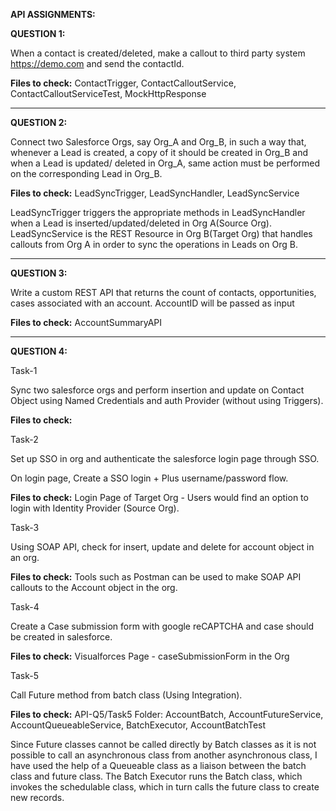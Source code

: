 **API ASSIGNMENTS:**


**QUESTION 1:**

When a contact is created/deleted, make a callout to third party system https://demo.com and send the contactId.

**Files to check:** ContactTrigger, ContactCalloutService, ContactCalloutServiceTest, MockHttpResponse

--------------------------------------------------------------------------------------------------------

**QUESTION 2:**

Connect two Salesforce Orgs, say Org_A and Org_B, in such a way that, whenever a Lead is created, a copy of it should be created in Org_B and when a Lead is updated/ deleted in Org_A, same action must be performed on the corresponding Lead in Org_B.

**Files to check:** LeadSyncTrigger, LeadSyncHandler, LeadSyncService

LeadSyncTrigger triggers the appropriate methods in LeadSyncHandler when a Lead is inserted/updated/deleted in Org A(Source Org). LeadSyncService is the REST Resource in Org B(Target Org) that handles callouts from Org A in order to sync the operations in Leads on Org B.

--------------------------------------------------------------------------------------------------------


**QUESTION 3:**

Write a custom REST API that returns the count of contacts, opportunities, cases associated with an account. 
AccountID will be passed as input

**Files to check:** AccountSummaryAPI

--------------------------------------------------------------------------------------------------------


**QUESTION 4:**

Task-1 

Sync two salesforce orgs and perform insertion and update on Contact Object using Named Credentials and auth Provider (without using Triggers). 

**Files to check:**

Task-2 

Set up SSO in org and authenticate the salesforce login page through SSO. 

On login page, Create a SSO login + Plus username/password flow. 

**Files to check:** Login Page of Target Org - Users would find an option to login with Identity Provider (Source Org).

Task-3 

Using SOAP API, check for insert, update and delete for account object in an org. 

**Files to check:** Tools such as Postman can be used to make SOAP API callouts to the Account object in the org.

Task-4 

Create a Case submission form with google reCAPTCHA and case should be created in salesforce. 

**Files to check:** Visualforces Page - caseSubmissionForm in the Org

Task-5 

Call Future method from batch class (Using Integration). 

**Files to check:** API-Q5/Task5 Folder: AccountBatch, AccountFutureService, AccountQueueableService, BatchExecutor, AccountBatchTest

Since Future classes cannot be called directly by Batch classes as it is not possible to call an asynchronous class from another asynchronous class, I have used the help of a Queueable class as a liaison between the batch class and future class. The Batch Executor runs the Batch class, which invokes the schedulable class, which in turn calls the future class to create new records.
